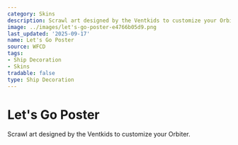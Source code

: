 ```yaml
---
category: Skins
description: Scrawl art designed by the Ventkids to customize your Orbiter.
image: ../images/let's-go-poster-e4766b05d9.png
last_updated: '2025-09-17'
name: Let's Go Poster
source: WFCD
tags:
- Ship Decoration
- Skins
tradable: false
type: Ship Decoration
---
```


# Let's Go Poster

Scrawl art designed by the Ventkids to customize your Orbiter.

